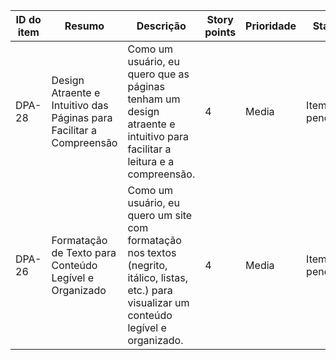| ID do item | Resumo                                                                    | Descrição                                                                                                              | Story points | Prioridade | Status       |
|------------|---------------------------------------------------------------------------|-----------------------------------------------------------------------------------------------------------------------|--------------|------------|--------------|
| DPA-28     | Design Atraente e Intuitivo das Páginas para Facilitar a Compreensão      | Como um usuário, eu quero que as páginas tenham um design atraente e intuitivo para facilitar a leitura e a compreensão.   | 4            | Media      | Item pendente|
| DPA-26     | Formatação de Texto para Conteúdo Legível e Organizado                    | Como um usuário, eu quero um site com formatação nos textos (negrito, itálico, listas, etc.) para visualizar um conteúdo legível e organizado. | 4            | Media      | Item pendente|

